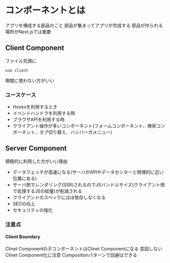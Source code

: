 # コンポーネントとは
アプリを構成する部品のこと
部品が集まってアプリが完成する
部品が作られる場所がNext.jsでは重要

## Client Component
ファイル先頭に

```
use client
```

無闇に使わない方がいい

### ユースケース

* Hooksを利用するとき
* イベントハンドラを利用する時
* ブラウザAPIを利用する時
* クライアント操作が多いコンポーネント(フォームコンポーネント、検索コンポーネント、タブ切り替え、ハンバーガメニュー)

## Server Component
積極的に利用した方がいい理由

* データフェッチが高速になる(サーバがAPIやデータセンターと物理的に近い位置にある)
* サーバ側でレンダリング(SSR)されるのでJSバンドルサイズ(クライアント側で処理するJSの総量)が削減される
* クライアントのスペックにほぼ依存しなくなる
* SEOの向上
* セキュリティの強化

### 注意点
#### Client Boundary
Clinet Componentの子コンポーネントはClinet Componentになる
意図しないClinet Component化に注意
Compositionパターンで回避はできる